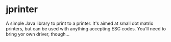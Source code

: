 # jprinter
A simple Java library to print to a printer. It's aimed at small dot matrix printers, but can be used with anything accepting ESC codes. You'll need to bring yor own driver, though...
